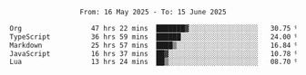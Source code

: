 <div align="center">
<p style="text-align: center;">
<!--START_SECTION:waka-->

```txt
From: 16 May 2025 - To: 15 June 2025

Org                 47 hrs 22 mins  ███████▓░░░░░░░░░░░░░░░░░   30.75 %
TypeScript          36 hrs 59 mins  ██████░░░░░░░░░░░░░░░░░░░   24.00 %
Markdown            25 hrs 57 mins  ████▒░░░░░░░░░░░░░░░░░░░░   16.84 %
JavaScript          16 hrs 37 mins  ██▓░░░░░░░░░░░░░░░░░░░░░░   10.78 %
Lua                 13 hrs 24 mins  ██▒░░░░░░░░░░░░░░░░░░░░░░   08.70 %
```

<!--END_SECTION:waka-->
</p>
</div>
